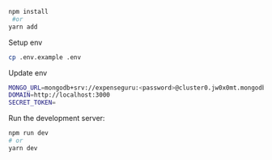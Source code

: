 ```bash
npm install
 #or
yarn add
```

Setup env

```bash
cp .env.example .env
```

Update env

```bash
MONGO_URL=mongodb+srv://expenseguru:<password>@cluster0.jw0x0mt.mongodb.net/expenseguru
DOMAIN=http://localhost:3000
SECRET_TOKEN=
```

Run the development server:

```bash
npm run dev
# or
yarn dev
```

